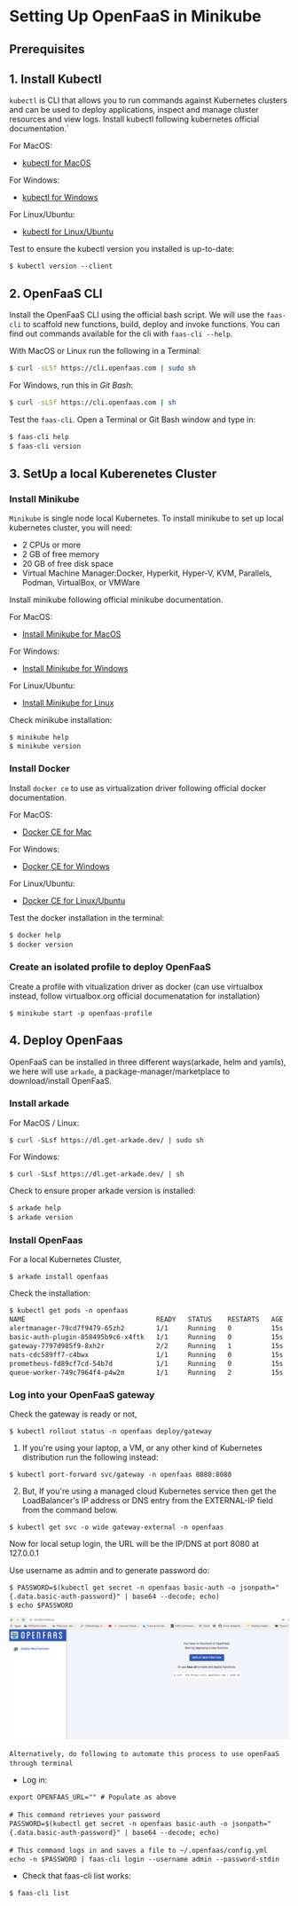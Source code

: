 # Setting Up OpenFaaS in Minikube

## Prerequisites 
## 1. Install Kubectl 
`kubectl` is CLI that allows you to run commands against Kubernetes clusters and can be used to deploy applications, inspect and manage cluster resources and view logs.
Install kubectl following kubernetes official documentation.`

For MacOS:
* [kubectl for MacOS](https://kubernetes.io/docs/tasks/tools/install-kubectl/#install-kubectl-on-macos)

For Windows:
* [kubectl for Windows](https://kubernetes.io/docs/tasks/tools/install-kubectl/#install-kubectl-on-windows)

For Linux/Ubuntu:
* [kubectl for Linux/Ubuntu](https://kubernetes.io/docs/tasks/tools/install-kubectl/#install-kubectl-on-linux)

Test to ensure the kubectl version you installed is up-to-date:
```
$ kubectl version --client
```

## 2. OpenFaaS CLI

Install the OpenFaaS CLI using the official bash script. We will use the `faas-cli` to scaffold new functions, build, deploy and invoke functions. You can find out commands available for the cli with `faas-cli --help`.

With MacOS or Linux run the following in a Terminal:

```sh
$ curl -sLSf https://cli.openfaas.com | sudo sh
```

For Windows, run this in *Git Bash*:

```sh
$ curl -sLSf https://cli.openfaas.com | sh
```

Test the `faas-cli`. Open a Terminal or Git Bash window and type in:

```sh
$ faas-cli help
$ faas-cli version
```  
## 3. SetUp a local Kuberenetes Cluster 

### Install Minikube
`Minikube` is single node local Kubernetes. To install minikube to set up local kubernetes cluster, you will need:
* 2 CPUs or more
* 2 GB of free memory
* 20 GB of free disk space
* Virtual Machine Manager:Docker, Hyperkit, Hyper-V, KVM, Parallels, Podman, VirtualBox, or VMWare

Install minikube following official minikube documentation.

For MacOS:
* [Install Minikube for MacOS](https://minikube.sigs.k8s.io/docs/start/#macOS)

For Windows:
* [Install Minikube for Windows](https://minikube.sigs.k8s.io/docs/start/#Windows)

For Linux/Ubuntu:
* [Install Minikube for Linux](https://minikube.sigs.k8s.io/docs/start/#Linux)

Check minikube installation:
```
$ minikube help
$ minikube version
```

### Install Docker 
Install `docker ce` to use as virtualization driver following official docker documentation. 

For MacOS:
* [Docker CE for Mac](https://docs.docker.com/docker-for-mac/install/)

For Windows:
* [Docker CE for Windows](https://docs.docker.com/docker-for-windows/install/)

For Linux/Ubuntu:
* [Docker CE for Linux/Ubuntu](https://docs.docker.com/engine/install/ubuntu/)

Test the docker installation in the terminal:
```sh
$ docker help
$ docker version
```

### Create an isolated profile to deploy OpenFaaS

Create a profile with vitualization driver as docker (can use virtualbox instead, follow virtualbox.org official documenatation for installation)
```
$ minikube start -p openfaas-profile
```

## 4. Deploy OpenFaas 
OpenFaaS can be installed in three different ways(arkade, helm and yamls), we here will use `arkade`, a package-manager/marketplace to download/install OpenFaaS.

### Install arkade

For MacOS / Linux:
```
$ curl -SLsf https://dl.get-arkade.dev/ | sudo sh
```

For Windows:
```
$ curl -SLsf https://dl.get-arkade.dev/ | sh
```

Check to ensure proper arkade version is installed:
```sh
$ arkade help
$ arkade version
```

### Install OpenFaas
For a local Kubernetes Cluster,

```
$ arkade install openfaas
```

Check the installation:
```
$ kubectl get pods -n openfaas
NAME                                 READY   STATUS    RESTARTS   AGE
alertmanager-79cd7f9479-65zh2        1/1     Running   0          15s
basic-auth-plugin-858495b9c6-x4ftk   1/1     Running   0          15s
gateway-7797d985f9-8xh2r             2/2     Running   1          15s
nats-cdc589ff7-c4bwx                 1/1     Running   0          15s
prometheus-fd89cf7cd-54b7d           1/1     Running   0          15s
queue-worker-749c7964f4-p4w2m        1/1     Running   2          15s

```
### Log into your OpenFaaS gateway
Check the gateway is ready or not,

```
$ kubectl rollout status -n openfaas deploy/gateway
```
1. If you're using your laptop, a VM, or any other kind of Kubernetes distribution run the following instead:
```
$ kubectl port-forward svc/gateway -n openfaas 8080:8080
```

2. But, If you're using a managed cloud Kubernetes service then get the LoadBalancer's IP address or DNS entry from the EXTERNAL-IP field from the command below.
```
$ kubectl get svc -o wide gateway-external -n openfaas
```

Now for local setup login, the URL will be the IP/DNS at port 8080 at 127.0.0.1

Use username as admin and to generate password do:
```
$ PASSWORD=$(kubectl get secret -n openfaas basic-auth -o jsonpath="{.data.basic-auth-password}" | base64 --decode; echo)
$ echo $PASSWORD
```
![alt text](https://github.com/limbuu/serverless-with-openfaas/blob/main/images/login_page.png)


`Alternatively, do following to automate this process to use openFaaS through terminal`
* Log in:
```
export OPENFAAS_URL="" # Populate as above

# This command retrieves your password
PASSWORD=$(kubectl get secret -n openfaas basic-auth -o jsonpath="{.data.basic-auth-password}" | base64 --decode; echo)

# This command logs in and saves a file to ~/.openfaas/config.yml
echo -n $PASSWORD | faas-cli login --username admin --password-stdin

```

* Check that faas-cli list works:
```
$ faas-cli list
```
